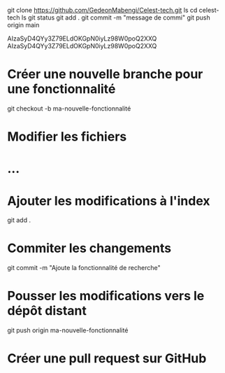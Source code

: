 git clone https://github.com/GedeonMabengi/Celest-tech.git
ls
cd celest-tech
ls
git status
git add .
git commit -m "message de commi"
git push origin main

AIzaSyD4QYy3Z79ELdOKGpN0iyLz98W0poQ2XXQ
AIzaSyD4QYy3Z79ELdOKGpN0iyLz98W0poQ2XXQ

# Créer une nouvelle branche pour une fonctionnalité
git checkout -b ma-nouvelle-fonctionnalité

# Modifier les fichiers
# ...

# Ajouter les modifications à l'index
git add .

# Commiter les changements
git commit -m "Ajoute la fonctionnalité de recherche"

# Pousser les modifications vers le dépôt distant
git push origin ma-nouvelle-fonctionnalité

# Créer une pull request sur GitHub